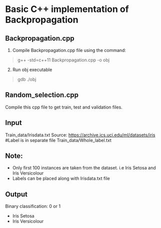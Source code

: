 # **Basic C++ implementation of Backpropagation**

## **Backpropagation.cpp** 
1. Compile Backpropagation.cpp file using the command:
> g++ -std=c++11 Backpropagation.cpp -o obj
2. Run obj executable
> gdb ./obj
    
## **Random_selection.cpp**
  Compile this cpp file to get train, test and validation files.
  
## **Input**
Train_data/Irisdata.txt 
Source: https://archive.ics.uci.edu/ml/datasets/iris
#Label is in separate file 
Train_data/Whole_label.txt

## **Note:** 
- Only first 100 instances are taken from the dataset. i.e Iris Setosa and Iris Versicolour
- Labels can be placed along with Irisdata.txt file

## **Output**
Binary classification: 0 or 1 
- Iris Setosa
- Iris Versicolour
